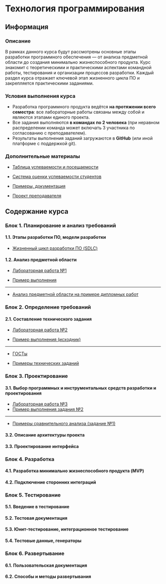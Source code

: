 # Технология программирования

## Информация

### Описание

В рамках данного курса будут рассмотрены основные этапы разработки программного обеспечения — от анализа предметной области до создания минимально жизнеспособного продукта. Курс знакомит с теоретическими и практическими аспектами командной работы, тестирования и организации процессов разработки. Каждый раздел курса отражает ключевой этап жизненного цикла ПО и закрепляется практическими заданиями.

### Условия выполнения курса

- Разработка программного продукта ведётся **на протяжении всего семестра**: все лабораторные работы связаны между собой и являются этапами единого проекта.
- Все задания выполняются **в командах по 2 человека** (при неравном распределении команда может включать 3 участника по согласованию с преподавателем).
- Результаты выполнения заданий загружаются в **GitHub** (или иной платформе с поддержкой git).

### Дополнительные материалы

- [Таблица успеваемости и посещаемости](https://thebandik.onlyoffice.com/s/Vc_Tr2Gvrr2ZLYw)

- [Система оценки успеваемости студентов](https://github.com/TheBandik/vvsu/blob/0b7c93ccb5eb1221e8d3f9953cc967559c21336b/2025H2/ratingSystem.md)

- [Примеры, документация](https://thebandik.onlyoffice.com/s/dwnLnxn7jK_H_gL)

- [Проект преподавателя](https://github.com/TheBandik/Horizon)

## Содержание курса

### Блок 1. Планирование и анализ требований

#### 1.1. Этапы разработки ПО, модели разработки

- [Жизненный цикл разработки ПО (SDLC)](https://thebandik.onlyoffice.com/s/H4Nb4hP_D6NrHNS)

#### 1.2. Анализ предметной области

- [Лабораторная работа №1](labs/lab1/lab1.md)

- [Пример выполнения](https://github.com/TheBandik/Horizon/blob/main/docs/domain-analysis.md)

---

- [Анализ предметной области на примере дипломных работ](https://thebandik.onlyoffice.com/s/RfF7XDytCk2DjYG)

### Блок 2. Определение требований

#### 2.1. Составление технического задания

- [Лабораторная работа №2](labs/lab2/lab2.md)

- [Пример выполнения (исходник)](https://thebandik.onlyoffice.com/s/4JZmhwPFQPC8CqG)

---

- [ГОСТы](https://thebandik.onlyoffice.com/s/rXF5nnnR6JNYmYJ)

- [Примеры технических заданий](https://thebandik.onlyoffice.com/s/pxSZsPVrVQHqfBS)

### Блок 3. Проектирование

#### 3.1. Выбор программных и инструментальных средств разработки и проектирования

- [Лабораторная работа №3](labs/lab3/lab3.md)
- [Пример выполнения задания №2](https://github.com/TheBandik/Horizon/blob/main/docs/technology-stack.md)

---

- [Примеры сравнительного анализа (задание №1)](https://thebandik.onlyoffice.com/s/djY2FTwy2Xb-ZHR)

#### 3.2. Описание архитектуры проекта

#### 3.3. Проектирование интерфейса

### Блок 4. Разработка

#### 4.1. Разработка минимально жизнеспособного продукта (MVP)

#### 4.2. Подключение сторонних интеграций

### Блок 5. Тестирование

#### 5.1. Введение в тестирование

#### 5.2. Тестовая документация

#### 5.3. Юнит-тестирование, интеграционное тестирование

#### 5.4. Тестовые данные, генераторы

### Блок 6. Развертывание

#### 6.1. Пользовательская документация

#### 6.2. Способы и методы развертывания

